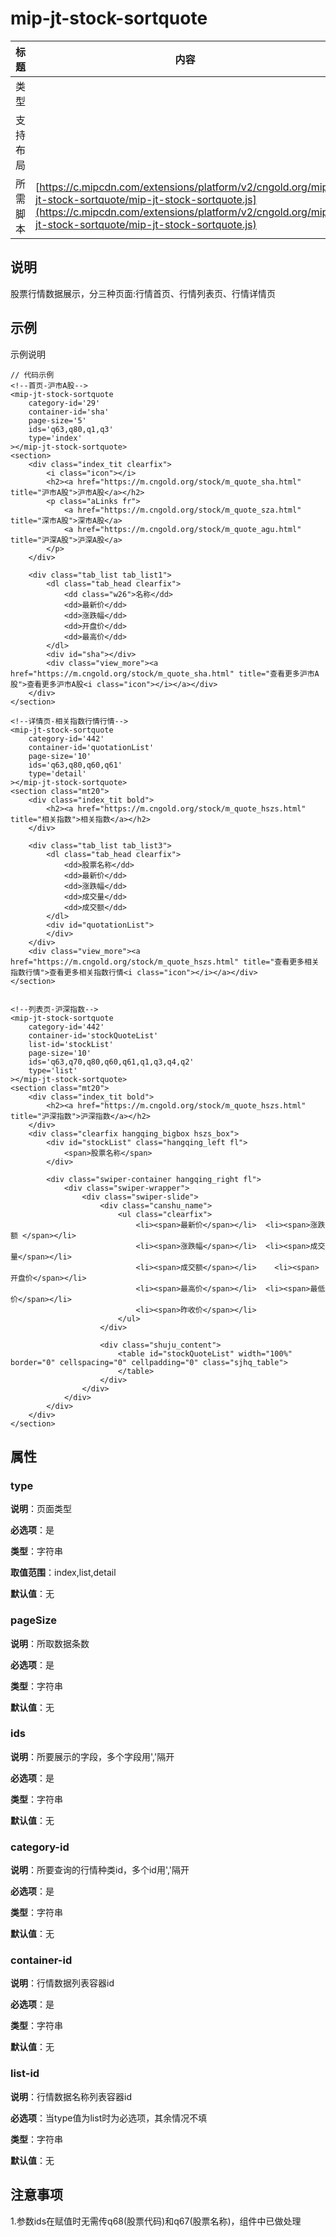 # mip-jt-stock-sortquote

标题|内容
----|----
类型|
支持布局|
所需脚本| [https://c.mipcdn.com/extensions/platform/v2/cngold.org/mip-jt-stock-sortquote/mip-jt-stock-sortquote.js](https://c.mipcdn.com/extensions/platform/v2/cngold.org/mip-jt-stock-sortquote/mip-jt-stock-sortquote.js)

## 说明

股票行情数据展示，分三种页面:行情首页、行情列表页、行情详情页

## 示例

示例说明

```
// 代码示例
<!--首页-沪市A股-->
<mip-jt-stock-sortquote 
	category-id='29' 
	container-id='sha' 
	page-size='5'
	ids='q63,q80,q1,q3'
	type='index'
></mip-jt-stock-sortquote>
<section>
	<div class="index_tit clearfix">
		<i class="icon"></i>
		<h2><a href="https://m.cngold.org/stock/m_quote_sha.html" title="沪市A股">沪市A股</a></h2>
		<p class="aLinks fr">
			<a href="https://m.cngold.org/stock/m_quote_sza.html" title="深市A股">深市A股</a>
			<a href="https://m.cngold.org/stock/m_quote_agu.html" title="沪深A股">沪深A股</a>
		</p>
	</div>
	
	<div class="tab_list tab_list1">
		<dl class="tab_head clearfix">
			<dd class="w26">名称</dd>
			<dd>最新价</dd>
			<dd>涨跌幅</dd>
			<dd>开盘价</dd>
			<dd>最高价</dd>
		</dl>
		<div id="sha"></div>
		<div class="view_more"><a href="https://m.cngold.org/stock/m_quote_sha.html" title="查看更多沪市A股">查看更多沪市A股<i class="icon"></i></a></div>  
	</div>
</section>

<!--详情页-相关指数行情行情-->
<mip-jt-stock-sortquote 
	category-id='442' 
	container-id='quotationList' 
	page-size='10'
	ids='q63,q80,q60,q61'
	type='detail'
></mip-jt-stock-sortquote>
<section class="mt20">
	<div class="index_tit bold">
		<h2><a href="https://m.cngold.org/stock/m_quote_hszs.html" title="相关指数">相关指数</a></h2>
	</div>
	
	<div class="tab_list tab_list3">
		<dl class="tab_head clearfix">
			<dd>股票名称</dd>
			<dd>最新价</dd>
			<dd>涨跌幅</dd>
			<dd>成交量</dd>
			<dd>成交额</dd>
		</dl>		
		<div id="quotationList">
		</div>
	</div>
	<div class="view_more"><a href="https://m.cngold.org/stock/m_quote_hszs.html" title="查看更多相关指数行情">查看更多相关指数行情<i class="icon"></i></a></div>
</section>


<!--列表页-沪深指数-->
<mip-jt-stock-sortquote 
	category-id='442' 
	container-id='stockQuoteList' 
	list-id='stockList'
	page-size='10'
	ids='q63,q70,q80,q60,q61,q1,q3,q4,q2'
	type='list'
></mip-jt-stock-sortquote>
<section class="mt20">
	<div class="index_tit bold">
		<h2><a href="https://m.cngold.org/stock/m_quote_hszs.html" title="沪深指数">沪深指数</a></h2>
	</div>
	<div class="clearfix hangqing_bigbox hszs_box">
		<div id="stockList" class="hangqing_left fl">
			<span>股票名称</span>
		</div>

		<div class="swiper-container hangqing_right fl">
			<div class="swiper-wrapper">
				<div class="swiper-slide">
					<div class="canshu_name">
						<ul class="clearfix">
							<li><span>最新价</span></li>  <li><span>涨跌额 </span></li>
							<li><span>涨跌幅</span></li>  <li><span>成交量</span></li>  
							<li><span>成交额</span></li>	 <li><span>开盘价</span></li>
							<li><span>最高价</span></li>  <li><span>最低价</span></li>
							<li><span>昨收价</span></li>
						</ul>
					</div>

					<div class="shuju_content">
						<table id="stockQuoteList" width="100%" border="0" cellspacing="0" cellpadding="0" class="sjhq_table">
						</table>
					</div>
				</div>
			</div>	
		</div>
	</div>
</section>

```

## 属性

### type

**说明**：页面类型

**必选项**：是

**类型**：字符串

**取值范围**：index,list,detail

**默认值**：无

### pageSize

**说明**：所取数据条数

**必选项**：是

**类型**：字符串

**默认值**：无

### ids

**说明**：所要展示的字段，多个字段用','隔开

**必选项**：是

**类型**：字符串

**默认值**：无

### category-id

**说明**：所要查询的行情种类id，多个id用','隔开

**必选项**：是

**类型**：字符串

**默认值**：无

### container-id

**说明**：行情数据列表容器id

**必选项**：是

**类型**：字符串

**默认值**：无

### list-id

**说明**：行情数据名称列表容器id

**必选项**：当type值为list时为必选项，其余情况不填

**类型**：字符串

**默认值**：无

## 注意事项

1.参数ids在赋值时无需传q68(股票代码)和q67(股票名称)，组件中已做处理



